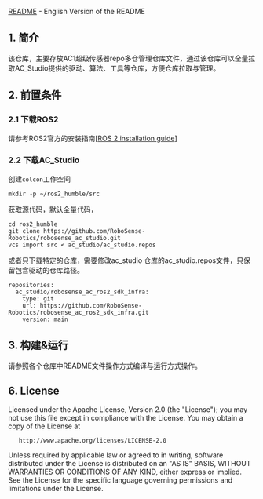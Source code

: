 [README](https://github.com/RoboSense-Robotics/robosense_ac_studio/blob/main/README.md)  \- English Version of the README

## 1. 简介

该仓库，主要存放AC1超级传感器repo多仓管理仓库文件，通过该仓库可以全量拉取AC_Studio提供的驱动、算法、工具等仓库，方便仓库拉取与管理。

## 2. 前置条件

### 2.1 下载ROS2

请参考ROS2官方的安装指南[[ROS 2 installation guide](https://docs.ros.org/en/humble/Installation/Ubuntu-Install-Debians.html)]

### 2.2 下载AC_Studio

创建`colcon`工作空间

```
mkdir -p ~/ros2_humble/src
```

获取源代码，默认全量代码，

```shell
cd ros2_humble
git clone https://github.com/RoboSense-Robotics/robosense_ac_studio.git
vcs import src < ac_studio/ac_studio.repos
```

或者只下载特定的仓库，需要修改ac_studio 仓库的ac_studio.repos文件，只保留包含驱动的仓库路径。

```shell
repositories:
  ac_studio/robosense_ac_ros2_sdk_infra:
    type: git
    url: https://github.com/RoboSense-Robotics/robosense_ac_ros2_sdk_infra.git
    version: main
```

## 3. 构建&运行

请参照各个仓库中README文件操作方式编译与运行方式操作。



## 6. License
Licensed under the Apache License, Version 2.0 (the "License"); you may not use this file except in compliance with the License. You may obtain a copy of the License at

       http://www.apache.org/licenses/LICENSE-2.0

Unless required by applicable law or agreed to in writing, software distributed under the License is distributed on an "AS IS" BASIS, WITHOUT WARRANTIES OR CONDITIONS OF ANY KIND, either express or implied. See the License for the specific language governing permissions and limitations under the License.
